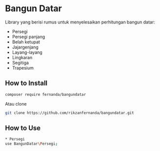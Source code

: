 # Bangun Datar
Library yang berisi rumus untuk menyelesaikan perhitungan bangun datar:
* Persegi
* Persegi panjang
* Belah ketupat
* Jajargenjang
* Layang-layang
* Lingkaran
* Segitiga
* Trapesium

## How to Install
```bash
composer require fernanda/bangundatar
```
Atau clone
```bash
git clone https://github.com/rikzanfernanda/bangundatar.git
```

## How to Use
```bash
* Persegi
use BangunDatar\Persegi;
```
